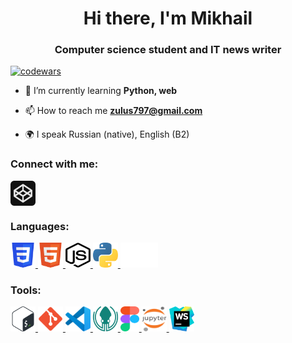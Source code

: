 <h1 align="center">Hi there, I'm Mikhail </h1>
<h3 align="center">Computer science student and IT news writer</h3>

[![codewars](https://www.codewars.com/users/MikhailMos/badges/small)](https://www.codewars.com/users/MikhailMos)

-   🌱 I’m currently learning **Python, web**

-   📫 How to reach me **zulus797@gmail.com**

-   🌍 I speak Russian (native), English (B2)

### Connect with me:

<p align="left">
<a href="https://codepen.io/mikhailmos" target="blank"><img align="center" src="icons/codepen.svg" alt="daniilshat" height="40" width="40" /></a>
</p>

### Languages:

<p align="left"> 
<a href="https://www.w3schools.com/css/" target="_blank" rel="noreferrer" title="CSS"> <img src="icons/CSS3.svg" alt="css3" width="40" height="40"/> </a> 
<a href="https://www.w3.org/html/" target="_blank" rel="noreferrer" title="HTML"> <img src="icons/HTML5.svg" alt="html5" width="40" height="40"/> </a> 
<a href="https://learn.javascript.ru/" target="_blank" rel="noreferrer" title="JavaScript"> <img src="icons/js_node.svg" alt="c" width="40" height="40"/> </a> 
<a href="https://www.python.org" target="_blank" rel="noreferrer" title="Python"> <img src="icons/python.svg" alt="python" width="40" height="40"/> </a> 
<a href="https://www.markdownguide.org/basic-syntax/" target="_blank" rel="noreferrer" title="Markdown"> <img src="icons/markdown-white.svg" alt="markdown" width="60" height="40"/> </a>
</p>

### Tools:

<p align="left">
<a href="http://www.gnu.org/software/bash/" target="_blank" rel="noreferrer" title="Bash"> <img src="icons/Bash.svg" alt="git" width="40" height="40"/> </a> 
<a href="https://git-scm.com/" target="_blank" rel="noreferrer" title="Git"> <img src="icons/git.svg" alt="git" width="40" height="40"/> </a> 
<a href="https://code.visualstudio.com/" target="_blank" rel="noreferrer" title="VS-code"> <img src="icons/VS-code.svg" alt="git" width="40" height="40"/> </a> 
<a href="https://www.gitkraken.com/" target="_blank" rel="noreferrer"> <img src="icons/gitkraken.svg" alt="git" width="40" height="40"/> </a>
<a href="https://www.figma.com/" target="_blank" rel="noreferrer" title="Figma"> <img src="icons/figma.svg" alt="figma" width="30" height="40"/> </a>
<a href="https://jupyter.org/" target="_blank" rel="noreferrer" title="Jupyter"> <img src="icons/Jupyter.svg" alt="git" width="40" height="40"/> </a> 
<a href="https://www.jetbrains.com/webstorm/" target="_blank" rel="noreferrer" title="WebStorm"> <img src="icons/WebStorm.svg" alt="git" width="40" height="40"/> </a>
</p>
